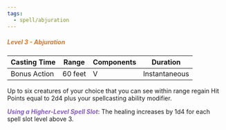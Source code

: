 ```yaml
---
tags:
  - spell/abjuration
---
```

##### <span style="color:rgb(203, 123, 55)">*Level 3 - Abjuration*</span>

| Casting Time | Range   | Components | Duration      |
| ------------ | ------- | ---------- | ------------- |
| Bonus Action | 60 feet | V          | Instantaneous |
Up to six creatures of your choice that you can see within range regain Hit Points equal to 2d4 plus your spellcasting ability modifier.  

**<span style="color:rgb(134, 93, 187)">_Using a Higher-Level Spell Slot_</span>**: The healing increases by 1d4 for each spell slot level above 3.